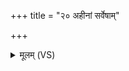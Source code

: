 +++
title = "२० अहीनां सर्वेषाम्"

+++
<details><summary>मूलम् (VS)</summary>

अही॑नां॒ सर्वे॑षां वि॒षं परा॑ वहन्तु सिन्धवः। ह॒तास्तिर॑श्चिराजयो॒ निपि॑ष्टासः॒ पृदा॑कवः ॥
</details>